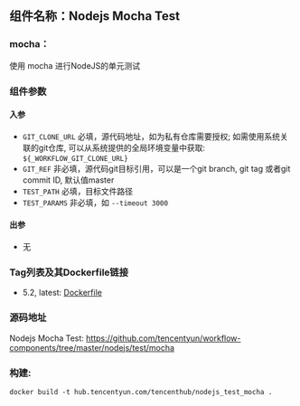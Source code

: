 ## 组件名称：Nodejs Mocha Test

### mocha：

使用 mocha 进行NodeJS的单元测试

### 组件参数
#### 入参
- `GIT_CLONE_URL` 必填，源代码地址，如为私有仓库需要授权; 如需使用系统关联的git仓库, 可以从系统提供的全局环境变量中获取: `${_WORKFLOW_GIT_CLONE_URL}`
- `GIT_REF` 非必填，源代码git目标引用，可以是一个git branch, git tag 或者git commit ID, 默认值master
- `TEST_PATH` 必填，目标文件路径
- `TEST_PARAMS` 非必填，如 `--timeout 3000`

#### 出参
- 无

### Tag列表及其Dockerfile链接

* 5.2, latest: [Dockerfile](https://github.com/tencentyun/workflow-components/blob/c587a3a7ba3632ab7422d2a08efd8bc60c93f5d2/nodejs/test/mocha/Dockerfile)

### 源码地址

Nodejs Mocha Test: <https://github.com/tencentyun/workflow-components/tree/master/nodejs/test/mocha>

### 构建:

`docker build -t hub.tencentyun.com/tencenthub/nodejs_test_mocha .`

